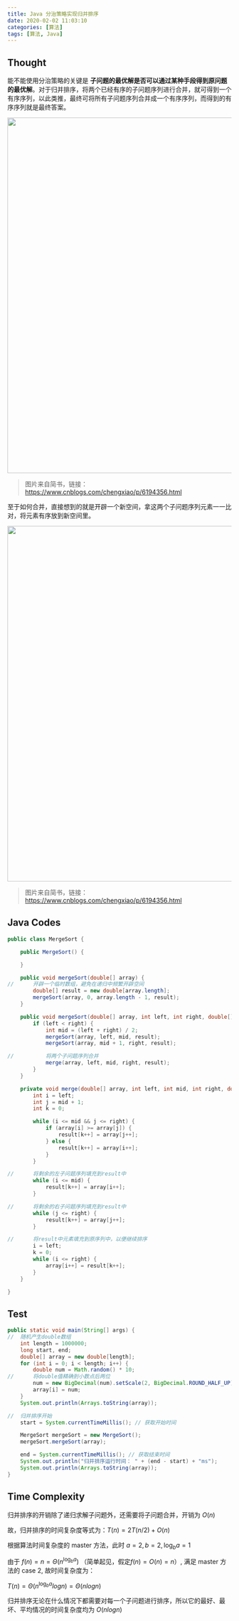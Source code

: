 ```yaml
---
title: Java 分治策略实现归并排序
date: 2020-02-02 11:03:10
categories: [算法]
tags: [算法, Java]
---
```


## Thought

能不能使用分治策略的关键是 **子问题的最优解是否可以通过某种手段得到原问题的最优解**。对于归并排序，将两个已经有序的子问题序列进行合并，就可得到一个有序序列，以此类推，最终可将所有子问题序列合并成一个有序序列，而得到的有序序列就是最终答案。

<p align="center">
    <img src="https://gitee.com/tsund/data/raw/master/blog/2019/12/merge-sort/merge-sort.png" width="800">
</p>

<!-- more -->

> 图片来自简书，链接：<https://www.cnblogs.com/chengxiao/p/6194356.html>

至于如何合并，直接想到的就是开辟一个新空间，拿这两个子问题序列元素一一比对，将元素有序放到新空间里。

<p align="center">
    <img src="https://gitee.com/tsund/data/raw/master/blog/2019/12/merge-sort/merge.png" width="800">
</p>

> 图片来自简书，链接：<https://www.cnblogs.com/chengxiao/p/6194356.html>

## Java Codes

```java
public class MergeSort {

	public MergeSort() {

	}

	public void mergeSort(double[] array) {
//		开辟一个临时数组，避免在递归中频繁开辟空间
		double[] result = new double[array.length];
		mergeSort(array, 0, array.length - 1, result);
	}

	public void mergeSort(double[] array, int left, int right, double[] result) {
		if (left < right) {
			int mid = (left + right) / 2;
			mergeSort(array, left, mid, result);
			mergeSort(array, mid + 1, right, result);

//			将两个子问题序列合并
			merge(array, left, mid, right, result);
		}
	}

	private void merge(double[] array, int left, int mid, int right, double[] result) {
		int i = left;
		int j = mid + 1;
		int k = 0;

		while (i <= mid && j <= right) {
			if (array[i] >= array[j]) {
				result[k++] = array[j++];
			} else {
				result[k++] = array[i++];
			}
		}

//		将剩余的左子问题序列填充到result中
		while (i <= mid) {
			result[k++] = array[i++];
		}

//		将剩余的右子问题序列填充到result中
		while (j <= right) {
			result[k++] = array[j++];
		}

//		将result中元素填充到原序列中，以便继续排序
		i = left;
		k = 0;
		while (i <= right) {
			array[i++] = result[k++];
		}
	}

}
```

## Test

```java
public static void main(String[] args) {
//  随机产生double数组
    int length = 1000000;
	long start, end;
	double[] array = new double[length];
	for (int i = 0; i < length; i++) {
        double num = Math.random() * 10;
//      将double值精确到小数点后两位
        num = new BigDecimal(num).setScale(2, BigDecimal.ROUND_HALF_UP).doubleValue();
        array[i] = num;
    }
    System.out.println(Arrays.toString(array));

//	归并排序开始
    start = System.currentTimeMillis(); // 获取开始时间

    MergeSort mergeSort = new MergeSort();
    mergeSort.mergeSort(array);

    end = System.currentTimeMillis(); // 获取结束时间
    System.out.println("归并排序运行时间： " + (end - start) + "ms");
    System.out.println(Arrays.toString(array));
}
```

## Time Complexity

归并排序的开销除了递归求解子问题外，还需要将子问题合并，开销为 $O(n)$

故，归并排序的时间复杂度等式为：$T(n) = 2T(n/2) + O(n)$

根据算法时间复杂度的 master 方法，此时 $a = 2, b = 2, \log_b{a} = 1$

由于 $f(n) = n = \Theta(n^{\log_b{a}})$ （简单起见，假定$f(n) = O(n) = n$）, 满足 master 方法的 case 2, 故时间复杂度为：

$T(n) = \Theta(n^{\log_b{a}}logn) = \Theta(nlogn)$

归并排序无论在什么情况下都需要对每一个子问题进行排序，所以它的最好、最坏、平均情况的时间复杂度均为 $O(nlogn)$
